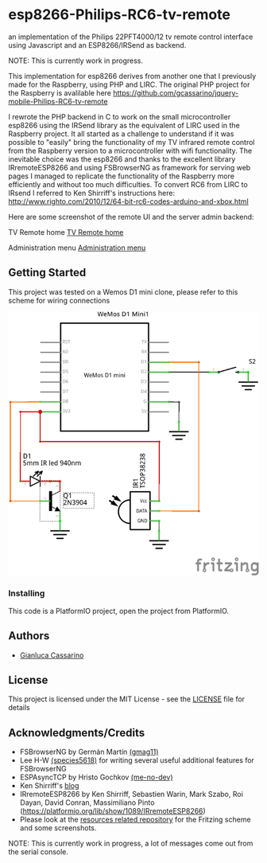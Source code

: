 # esp8266-Philips-RC6-tv-remote
an implementation of the Philips 22PFT4000/12 tv remote control interface using Javascript and an ESP8266/IRSend as backend.

NOTE: This is currently work in progress.

This implementation for esp8266 derives from another one that I previously made for the Raspberry, using PHP and LIRC. The original PHP project for the Raspberry
is avalilable here https://github.com/gcassarino/jquery-mobile-Philips-RC6-tv-remote

I rewrote the PHP backend in C to work on the small microcontroller esp8266 using the IRSend library as the equivalent of LIRC used in the Raspberry project. It all started as a challenge to understand if it was possible to "easily" bring the functionality of my TV infrared remote control from the Raspberry version to a microcontroller with wifi functionality. The inevitable choice was the esp8266 and thanks to the excellent library IRremoteESP8266 and using FSBrowserNG as framework for serving web pages I managed to replicate the functionality of the Raspberry more efficiently and without too much difficulties. To convert RC6 from LIRC to IRsend I referred to Ken Shirriff's instructions here: http://www.righto.com/2010/12/64-bit-rc6-codes-arduino-and-xbox.html

Here are some screenshot of the remote UI and the server admin backend:

TV Remote home [TV Remote home](https://github.com/gcassarino/esp8266-Philips-RC6-tv-remote-resources/blob/master/TV-Remote-ESP8266-home.png)

Administration menu [Administration menu](https://github.com/gcassarino/esp8266-Philips-RC6-tv-remote-resources/blob/master/ESP8266-admin-home.png)



## Getting Started

This project was tested on a Wemos D1 mini clone, please refer to this scheme for wiring connections

![Fritzing scheme](https://github.com/gcassarino/esp8266-Philips-RC6-tv-remote-resources/blob/master/esp8266-Philips-RC6-tv-remote_schem.png)


### Installing

This code is a PlatformIO project, open the project from PlatformIO.


## Authors

* [Gianluca Cassarino](https://github.com/gcassarino)


## License

This project is licensed under the MIT License - see the [LICENSE](LICENSE) file for details

## Acknowledgments/Credits

* FSBrowserNG by Germán Martín [(gmag11)](https://github.com/gmag11)
* Lee H-W [(species5618)](https://github.com/species5618) for writing several useful additional features for FSBrowserNG
* ESPAsyncTCP by Hristo Gochkov [(me-no-dev)](https://github.com/me-no-dev)
* Ken Shirriff's [blog](http://www.righto.com/)
* IRremoteESP8266 by Ken Shirriff, Sebastien Warin, Mark Szabo, Roi Dayan, David Conran, Massimiliano Pinto (https://platformio.org/lib/show/1089/IRremoteESP8266)
* Please look at the [resources related repository](https://github.com/gcassarino/esp8266-Philips-RC6-tv-remote-resources) for the Fritzing scheme and some screenshots.

NOTE: This is currently work in progress, a lot of messages come out from the serial console.
